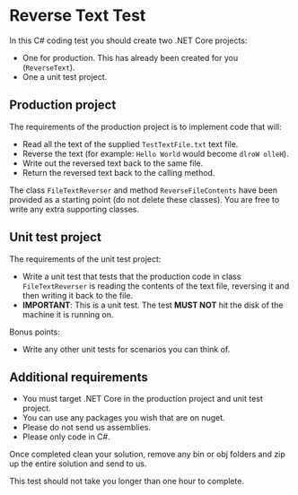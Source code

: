 ﻿# Reverse Text Test

In this C# coding test you should create two .NET Core projects:

- One for production. This has already been created for you (`ReverseText`).
- One a unit test project.

## Production project

The requirements of the production project is to implement code that will:

- Read all the text of the supplied `TestTextFile.txt` text file.
- Reverse the text (for example: `Hello World` would become `dlroW olleH`).
- Write out the reversed text back to the same file.
- Return the reversed text back to the calling method.

The class `FileTextReverser` and method `ReverseFileContents` have been provided as a starting point (do not delete these classes). You are free to write any extra supporting classes.

## Unit test project

The requirements of the unit test project:
- Write a unit test that tests that the production code in class `FileTextReverser` is reading the contents of the text file, reversing it and then writing it back to the file.
- **IMPORTANT**: This is a unit test. The test **MUST NOT** hit the disk of the machine it is running on.
	
Bonus points:
- Write any other unit tests for scenarios you can think of.
	
## Additional requirements

- You must target .NET Core in the production project and unit test project.
- You can use any packages you wish that are on nuget.
- Please do not send us assemblies.
- Please only code in C#.

Once completed clean your solution, remove any bin or obj folders and zip up the entire solution and send to us.

This test should not take you longer than one hour to complete.